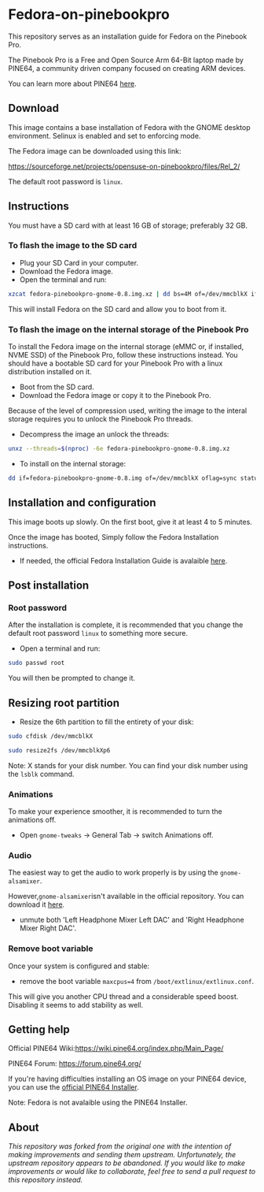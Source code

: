 # Fedora-on-pinebookpro
This repository serves as an installation guide for Fedora on the Pinebook Pro. 

The Pinebook Pro is a Free and Open Source Arm 64-Bit laptop made by PINE64, a community driven company focused on creating ARM devices.

You can learn more about PINE64 <a href="/https://www.pine64.org/">here</a>. 


## Download 
This image contains a base installation of Fedora with the GNOME desktop environment. 
Selinux is enabled and set to enforcing mode.

The Fedora image can be downloaded using this link: 

https://sourceforge.net/projects/opensuse-on-pinebookpro/files/Rel_2/

The default root password is `linux`.

## Instructions
You must have a SD card with at least 16 GB of storage; preferably 32 GB.

### To flash the image to the SD card
- Plug your SD Card in your computer.
- Download the Fedora image.
- Open the terminal and run:
```bash
xzcat fedora-pinebookpro-gnome-0.8.img.xz | dd bs=4M of=/dev/mmcblkX iflag=fullblock oflag=direct status=progress && sync
```
This will install Fedora on the SD card and allow you to boot from it. 

### To flash the image on the internal storage of the Pinebook Pro 

To install the Fedora image on the internal storage (eMMC or, if installed, NVME SSD) of the Pinebook Pro, follow these instructions instead. 
You should have a bootable SD card for your Pinebook Pro with a linux distribution installed on it. 
- Boot from the SD card.
- Download the Fedora image or copy it to the Pinebook Pro.

Because of the level of compression used, writing the image to the interal storage requires you to unlock the Pinebook Pro threads.
- Decompress the image an unlock the threads:
```bash
unxz --threads=$(nproc) -6e fedora-pinebookpro-gnome-0.8.img.xz
```
- To install on the internal storage:
```bash
dd if=fedora-pinebookpro-gnome-0.8.img of=/dev/mmcblkX oflag=sync status=progress bs=32M
```

## Installation and configuration
This image boots up slowly. On the first boot, give it at least 4 to 5 minutes. 

Once the image has booted, Simply follow the Fedora Installation instructions. 
- If needed, the official Fedora Installation Guide is avalaible <a href="https://docs.fedoraproject.org/en-US/fedora/rawhide/install-guide/">here</a>. 

## Post installation
### Root password
After the installation is complete, it is recommended that you change the default root password `linux` to something more secure.
- Open a terminal and run:
```bash
sudo passwd root
```
You will then be prompted to change it. 

## Resizing root partition
- Resize the 6th partition to fill the entirety of your disk:
```bash
sudo cfdisk /dev/mmcblkX

sudo resize2fs /dev/mmcblkXp6
```
Note: X stands for your disk number. You can find your disk number using the `lsblk` command.
### Animations 
To make your experience smoother, it is recommended to turn the animations off. 
- Open `gnome-tweaks` -> General Tab -> switch Animations off.

### Audio

The easiest way to get the audio to work properly is by using the `gnome-alsamixer`. 

However,`gnome-alsamixer`isn't available in the official repository. You can download it <a href="/https://rpmfind.net/linux/rpm2html/search.php?query=gnome-alsamixer/">here</a>.
- unmute both 'Left Headphone Mixer Left DAC' and 'Right Headphone Mixer Right DAC'.

### Remove boot variable
Once your system is configured and stable:
- remove the boot variable `maxcpus=4` from `/boot/extlinux/extlinux.conf`.

This will give you another CPU thread and a considerable speed boost. Disabling it seems to add stability as well.

## Getting help
Official PINE64 Wiki:https://wiki.pine64.org/index.php/Main_Page/

PINE64 Forum: https://forum.pine64.org/

If you're having difficulties installing an OS image on your PINE64 device, you can use the <a href="/https://github.com/pine64dev/PINE64-Installer/blob/master/README.md/">official PINE64 Installer</a>.

Note: Fedora is not avalaible using the PINE64 Installer. 

## About
*This repository was forked from the original one with the intention of making improvements and sending them upstream. Unfortunately, the upstream repository appears to be abandoned. If you would like to make improvements or would like to collaborate, feel free to send a pull request to this repository instead.*
